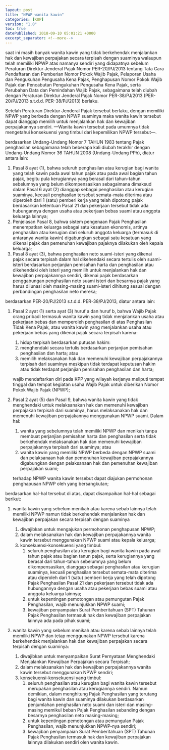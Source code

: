 ```yaml
---
layout: post
title: "NPWP wanita kawin"
categories: [KUP]
version: "1.0"
toc: true
datePublished: 2018-09-10 05:01:21 +0000
excerpt_separator: <!--more-->
---
```

saat ini masih banyak wanita kawin yang tidak berkehendak menjalankan hak dan kewajiban perpajakan secara terpisah dengan suaminya walaupun telah memiliki NPWP atas namanya sendiri yang didapatnya sebelum Peraturan Direktur Jenderal Pajak Nomor PER-20/PJ/2013 tentang Tata Cara Pendaftaran dan Pemberian Nomor Pokok Wajib Pajak, Pelaporan Usaha dan Pengukuhan Pengusaha Kena Pajak, Penghapusan Nomor Pokok Wajib Pajak dan Pencabutan Pengukuhan Pengusaha Kena Pajak, serta Perubahan Data dan Pemindahan Wajib Pajak, sebagaimana telah diubah dengan Peraturan Direktur Jenderal Pajak Nomor PER-38/PJ/2013 (PER-20/PJ/2013 s.t.d.d. PER-38/PJ/2013) berlaku. 

Setelah Peraturan Direktur Jenderal Pajak tersebut berlaku, dengan memiliki NPWP yang berbeda dengan NPWP suaminya maka wanita kawin tersebut dapat dianggap memilih untuk menjalankan hak dan kewajiban perpajakannya sendiri. —Wanita kawin tersebut pada umumnya tidak mengetahui konsekuensi yang timbul dari kepemilikan NPWP tersebut—.

berdasarkan Undang-Undang Nomor 7 TAHUN 1983 tentang Pajak penghasilan sebagaimana telah beberapa kali diubah terakhir dengan Undang-Undang Nomor 36 TAHUN 2008 (Undang-Undang PPh), diatur antara lain:
1. Pasal 8 ayat (1), bahwa seluruh penghasilan atau kerugian bagi wanita yang telah kawin pada awal tahun pajak atau pada awal bagian tahun pajak, begitu pula kerugiannya yang berasal dari tahun-tahun sebelumnya yang belum dikompensasikan sebagaimana dimaksud dalam Pasal 6 ayat (2) dianggap sebagai penghasilan atau kerugian suaminya, kecuali penghasilan tersebut semata-mata diterima atau diperoleh dari 1 (satu) pemberi kerja yang telah dipotong pajak berdasarkan ketentuan Pasal 21 dan pekerjaan tersebut tidak ada hubungannya dengan usaha atau pekerjaan bebas suami atau anggota keluarga lainnya;
2. Penjelasan Pasal 8, bahwa sistem pengenaan Pajak Penghasilan menempatkan keluarga sebagai satu kesatuan ekonomis, artinya penghasilan atau kerugian dari seluruh anggota keluarga (termasuk di antaranya wanita kawin) digabungkan sebagai satu kesatuan yang dikenai pajak dan pemenuhan kewajiban pajaknya dilakukan oleh kepala keluarga;
3. Pasal 8 ayat (3), bahwa penghasilan neto suami-isteri yang dikenai pajak secara terpisah dalam hal dikehendaki secara tertulis oleh suami-isteri berdasarkan perjanjian pemisahan harta dan penghasilan atau dikehendaki oleh isteri yang memilih untuk menjalankan hak dan kewajiban perpajakannya sendiri, dikenai pajak berdasarkan penggabungan penghasilan neto suami isteri dan besarnya pajak yang harus dilunasi oleh masing-masing suami-isteri dihitung sesuai dengan perbandingan penghasilan neto mereka;

berdasarkan PER-20/PJ/2013 s.t.d.d. PER-38/PJ/2013, diatur antara lain:
1. Pasal 2 ayat (1) serta ayat (3) huruf a dan huruf b, bahwa Wajib Pajak orang pribadi termasuk wanita kawin yang tidak menjalankan usaha atau pekerjaan bebas dan memperoleh penghasilan di atas Penghasilan Tidak Kena Pajak, atau wanita kawin yang menjalankan usaha atau pekerjaan bebas yang dikenai pajak secara terpisah karena:
   1. hidup terpisah berdasarkan putusan hakim:
   2. menghendaki secara tertulis berdasarkan perjanjian pemtsahan penghasiian dan harta; atau
   3. memilih melaksanakan hak dan memenuhi kewajiban perpajakannya terpisah dari suaminya meskipun tidak terdapat keputusan hakim atau tidak terdapat perjanjian pemisahan penghasilan dan harta;

   wajib mendaftarkan diri pada KPP yang wilayah kerjanya meliputi tempat tinggal dan tempat kegiatan usaha Wajib Pajak untuk diberikan Nomor Pokok Wajib Pajak (NPWP);

2. Pasal 2 ayat (5) dan Pasal 9, bahwa wanita kawin yang tidak menghendaki untuk melaksanakan hak dan memenuhi kewajiban perpajakan terpisah dari suaminya, harus melaksanakan hak dan memenuhi kewajiban perpajakannya menggunakan NPWP suami. Dalam hal:
   1. wanita yang sebelumnya telah memiliki NPWP dan menikah tanpa membuat perjanjian pemisahan harta dan penghasilan serta tidak berkehendak melaksanakan hak dan memenuhi kewajiban perpajakannya terpisah dari suaminya; atau
   2. 	wanita kawin yang memiliki NPWP berbeda dengan NPWP suami dan pelaksanaan hak dan pemenuhan kewajiban perpajakannya digabungkan dengan pelaksanaan hak dan pemenuhan kewajiban perpajakan suami;

   terhadap NPWP wanita kawin tersebut dapat diajukan permohonan penghapusan NPWP oleh yang bersangkutan;

berdasarkan hal-hal tersebut di atas, dapat disampaikan hal-hal sebagai berikut:
1. wanita kawin yang sebelum menikah atau karena sebab lainnya telah memiliki NPWP namun tidak berkehendak menjalankan hak dan kewajiban perpajakan secara terpisah dengan suaminya
   1. diwajibkan untuk mengajukan permohonan penghapusan NPWP;
   2. dalam melaksanakan hak dan kewajiban perpajakannya wanita kawin tersebut menggunakan NPWP suami atau kepala keluarga;
   3. konsekuensi-konsekuensi yang timbul:
      1. seluruh penghasilan atau kerugian bagi wanita kawin pada awal tahun pajak atau bagian tanun pajak, serta kerugiannya yang berasal dari tahun-tahun sebelumnya yang belum dikompensasikan, dianggap sebagai penghasilan atau kerugian suaminya, kecuali penghasilan tersebut semata-mata diterima atau diperoleh dari 1 (satu) pemberi kerja yang telah dipotong Pajak Penghasilan Pasal 21 dan pekerjaan tersebut tidak ada hubungannya dengan usaha atau pekerjaan bebas suami atau anggota keluarga lainnya;
      2. untuk kepentingan pemotongan atau pemungutan Pajak Penghasilan, wajib menunjukkan NPWP suami;
      3. kewajiban penyampaian Surat Pemberitahuan (SPT) Tahunan Pajak Penghasilan termasuk hak dan kewajiban perpajakan lainnya ada pada pihak suami;

2. wanita kawin yang sebelum menikah atau karena sebab lainnya telah memiliki NPWP dan tetap menggunakan NPWP tersebut karena berkehendak menjalankan hak dan kewajiban perpajakan secara terpisah dengan suaminya:
   1. diwajibkan untuk menyampaikan Surat Pernyataan Menghendaki Menjalankan Kewajiban Perpajakan secara Terpisah;
   2. dalam melaksanakan hak dan kewajiban perpajakannya wanita kawin tersebut menggunakan NPWP sendiri;
   3. konsekuensi-konsekuensi yang timbul:
      1. seluruh penghasilan atau kerugian bagi wanita kawin tersebut merupakan penghasilan atau kerugiannya sendiri. Namun demikian, dalam menghitung Pajak Penghasilan yang terutang bagi wanita kawin dan suaminya dilakukan berdasarkan penjumlahan penghasilan neto suami dan isteri dan masing-masing memikul beban Pajak Penghasilan sebanding dengan besarnya penghasilan neto masing-masing;
      2. untuk kepentingan pemotongan atau pemungulan Pajak Penghasilan, wajib menunjukkan NPWP-nya sendiri;
      3. kewajiban penyampaian Surat Pemberitahuan (SPT) Tahunan Pajak Penghasilan termasuk hak dan kewajiban perpajakan lainnya dilakukan sendiri olen wanita kawin.
